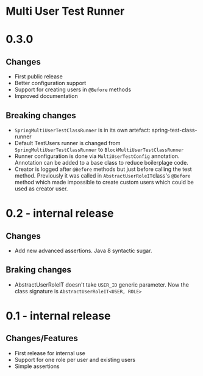 Multi User Test Runner
======================

# 0.3.0

## Changes

* First public release
* Better configuration support
* Support for creating users in `@Before` methods
* Improved documentation

## Breaking changes

* `SpringMultiUserTestClassRunner` is in its own artefact: spring-test-class-runner
* Default TestUsers runner is changed from `SpringMultiUserTestClassRunner` to `BlockMultiUserTestClassRunner`
* Runner configuration is done via `MultiUserTestConfig` annotation. Annotation can be added to a base class to reduce boilerplage code.
* Creator is logged after `@Before` methods but just before calling the test method. Previously 
  it was called in `AbstractUserRoleIT`class's `@Before` method which made impossible to create custom users
  which could be used as creator user.

# 0.2 - internal release

## Changes

* Add new advanced assertions. Java 8 syntactic sugar.

## Braking changes

* AbstractUserRoleIT doesn't take `USER_ID` generic parameter. Now the class signature is `AbstractUserRoleIT<USER, ROLE>`

# 0.1 - internal release

## Changes/Features

* First release for internal use
* Support for one role per user and existing users
* Simple assertions
